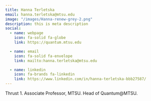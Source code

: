 ```yaml
---
title: Hanna Terletska
email: hanna.terletska@mtsu.edu
image: "/images/Hanna-renew-grey-2.png"
description: this is meta description
social:
  - name: webpage
    icon: fa-solid fa-globe 
    link: https://quantum.mtsu.edu 

  - name: email
    icon: fa-solid fa-envelope
    link: mailto:hanna.terletska@mtsu.edu

  - name: linkedin
    icon: fa-brands fa-linkedin
    link: https://www.linkedin.com/in/hanna-terletska-bbb27587/
---
```


Thrust 1. 
Associate Professor, MTSU. Head of Quantum@MTSU.
